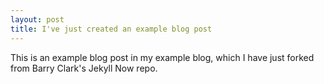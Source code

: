 ```yaml
---
layout: post
title: I've just created an example blog post
---
```


This is an example blog post in my example blog, which I have just forked from Barry Clark's Jekyll Now repo.

